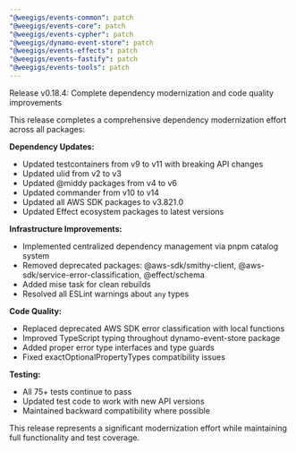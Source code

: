 ```yaml
---
"@weegigs/events-common": patch
"@weegigs/events-core": patch
"@weegigs/events-cypher": patch
"@weegigs/dynamo-event-store": patch
"@weegigs/events-effects": patch
"@weegigs/events-fastify": patch
"@weegigs/events-tools": patch
---
```


Release v0.18.4: Complete dependency modernization and code quality improvements

This release completes a comprehensive dependency modernization effort across all packages:

**Dependency Updates:**
- Updated testcontainers from v9 to v11 with breaking API changes
- Updated ulid from v2 to v3 
- Updated @middy packages from v4 to v6
- Updated commander from v10 to v14
- Updated all AWS SDK packages to v3.821.0
- Updated Effect ecosystem packages to latest versions

**Infrastructure Improvements:**
- Implemented centralized dependency management via pnpm catalog system
- Removed deprecated packages: @aws-sdk/smithy-client, @aws-sdk/service-error-classification, @effect/schema
- Added mise task for clean rebuilds
- Resolved all ESLint warnings about `any` types

**Code Quality:**
- Replaced deprecated AWS SDK error classification with local functions
- Improved TypeScript typing throughout dynamo-event-store package
- Added proper error type interfaces and type guards
- Fixed exactOptionalPropertyTypes compatibility issues

**Testing:**
- All 75+ tests continue to pass
- Updated test code to work with new API versions
- Maintained backward compatibility where possible

This release represents a significant modernization effort while maintaining full functionality and test coverage.